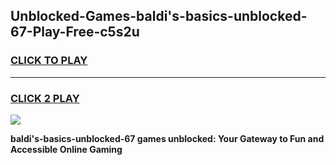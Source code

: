 
## Unblocked-Games-baldi's-basics-unblocked-67-Play-Free-c5s2u
<h3>
<a href="https://premium76.site?title=baldi's-basics-unblocked-67&ref=18A1">CLICK TO PLAY</a></h3>
<hr>

<h3>
<a href="https://premium76.site?title=baldi's-basics-unblocked-67&ref=18A1">CLICK 2 PLAY</a>
  
</h3>

<a href="https://premium76.site?title=baldi's-basics-unblocked-67&ref=18A1"><img src="https://clearcache.store/games.png"></a>


**baldi's-basics-unblocked-67 games unblocked: Your Gateway to Fun and Accessible Online Gaming**
